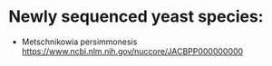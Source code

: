 # Newly sequenced yeast species:

* Metschnikowia persimmonesis https://www.ncbi.nlm.nih.gov/nuccore/JACBPP000000000
